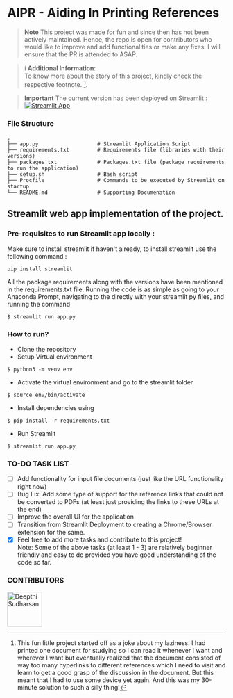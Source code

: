 # AIPR - Aiding In Printing References

> **Note**
This project was made for fun and since then has not been actively maintained. Hence, the repo is open for contributors who would like to improve and add functionalities or make any fixes. I will ensure that the PR is attended to ASAP. 

> :information_source: **Additional Information**: <br>
To know more about the story of this project, kindly check the respective footnote. [^1].

> **Important**
The current version has been deployed on Streamlit :
[![Streamlit App](https://static.streamlit.io/badges/streamlit_badge_black_white.svg)](https://printaid.streamlit.app/)

### File Structure
    .
    ├── app.py                   # Streamlit Application Script
    ├── requirements.txt         # Requirements file (libraries with their versions)
    ├── packages.txt             # Packages.txt file (package requirements to run the application)
    ├── setup.sh                 # Bash script
    ├── Procfile                 # Commands to be executed by Streamlit on startup
    └── README.md                # Supporting Documenation

## Streamlit web app implementation of the project. 

### Pre-requisites to run Streamlit app locally :

Make sure to install streamlit if haven't already, to install streamlit use the following command :

```
pip install streamlit
```
All the package requirements along with the versions have been mentioned in the requirements.txt file. Running the code is as simple as going to your Anaconda Prompt, navigating to the directly with your streamlit py files, and running the command 
```
$ streamlit run app.py
```
### How to run?

* Clone the repository
* Setup Virtual environment
```
$ python3 -m venv env
```
* Activate the virtual environment and go to the streamlit folder
```
$ source env/bin/activate
```
* Install dependencies using
```
$ pip install -r requirements.txt
```
* Run Streamlit
```
$ streamlit run app.py
```
### TO-DO TASK LIST 
- [ ] Add functionality for input file documents (just like the URL functionality right now)
- [ ] Bug Fix: Add some type of support for the reference links that could not be converted to PDFs (at least just providing the links to these URLs at the end)
- [ ] Improve the overall UI for the application
- [ ]  Transition from Streamlit Deployment to creating a Chrome/Browser extension for the same.
- [x] Feel free to add more tasks and contribute to this project!  
Note: Some of the above tasks (at least 1 - 3) are relatively beginner friendly and easy to do provided you have good understanding of the code so far.

### CONTRIBUTORS

[//]: contributor-faces
<a href="https://github.com/DeepthiSudharsan"><img src="https://avatars.githubusercontent.com/u/59824729?v=4" title="DeepthiSudharsan" width="80" height="80"></a>

[^1]: This fun little project started off as a joke about my laziness. I had printed one document for studying so I can read it whenever I want and wherever I want but eventually realized that the document consisted of way too many hyperlinks to different references which I need to visit and learn to get a good grasp of the discussion in the document. But this meant that I had to use some device yet again. And this was my 30-minute solution to such a silly thing!
